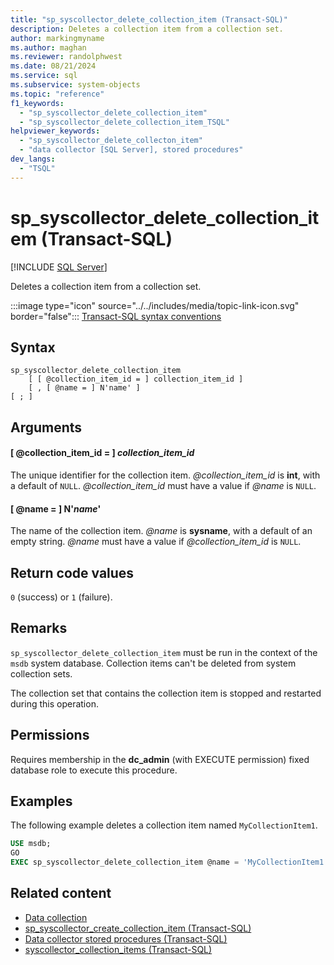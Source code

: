 ```yaml
---
title: "sp_syscollector_delete_collection_item (Transact-SQL)"
description: Deletes a collection item from a collection set.
author: markingmyname
ms.author: maghan
ms.reviewer: randolphwest
ms.date: 08/21/2024
ms.service: sql
ms.subservice: system-objects
ms.topic: "reference"
f1_keywords:
  - "sp_syscollector_delete_collection_item"
  - "sp_syscollector_delete_collection_item_TSQL"
helpviewer_keywords:
  - "sp_syscollector_delete_collecton_item"
  - "data collector [SQL Server], stored procedures"
dev_langs:
  - "TSQL"
---
```

# sp_syscollector_delete_collection_item (Transact-SQL)

[!INCLUDE [SQL Server](../../includes/applies-to-version/sqlserver.md)]

Deletes a collection item from a collection set.

:::image type="icon" source="../../includes/media/topic-link-icon.svg" border="false"::: [Transact-SQL syntax conventions](../../t-sql/language-elements/transact-sql-syntax-conventions-transact-sql.md)

## Syntax

```syntaxsql
sp_syscollector_delete_collection_item
    [ [ @collection_item_id = ] collection_item_id ]
    [ , [ @name = ] N'name' ]
[ ; ]
```

## Arguments

#### [ @collection_item_id = ] *collection_item_id*

The unique identifier for the collection item. *@collection_item_id* is **int**, with a default of `NULL`. *@collection_item_id* must have a value if *@name* is `NULL`.

#### [ @name = ] N'*name*'

The name of the collection item. *@name* is **sysname**, with a default of an empty string. *@name* must have a value if *@collection_item_id* is `NULL`.

## Return code values

`0` (success) or `1` (failure).

## Remarks

`sp_syscollector_delete_collection_item` must be run in the context of the `msdb` system database. Collection items can't be deleted from system collection sets.

The collection set that contains the collection item is stopped and restarted during this operation.

## Permissions

Requires membership in the **dc_admin** (with EXECUTE permission) fixed database role to execute this procedure.

## Examples

The following example deletes a collection item named `MyCollectionItem1`.

```sql
USE msdb;
GO
EXEC sp_syscollector_delete_collection_item @name = 'MyCollectionItem1';
```

## Related content

- [Data collection](../data-collection/data-collection.md)
- [sp_syscollector_create_collection_item (Transact-SQL)](sp-syscollector-create-collection-item-transact-sql.md)
- [Data collector stored procedures (Transact-SQL)](data-collector-stored-procedures-transact-sql.md)
- [syscollector_collection_items (Transact-SQL)](../system-catalog-views/syscollector-collection-items-transact-sql.md)
